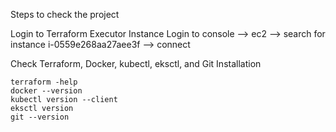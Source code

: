 Steps to check the project

Login to Terraform Executor Instance Login to console --> ec2 --> search for instance i-0559e268aa27aee3f --> connect

Check Terraform, Docker, kubectl, eksctl, and Git Installation 
```
terraform -help 
docker --version 
kubectl version --client 
eksctl version 
git --version
```



